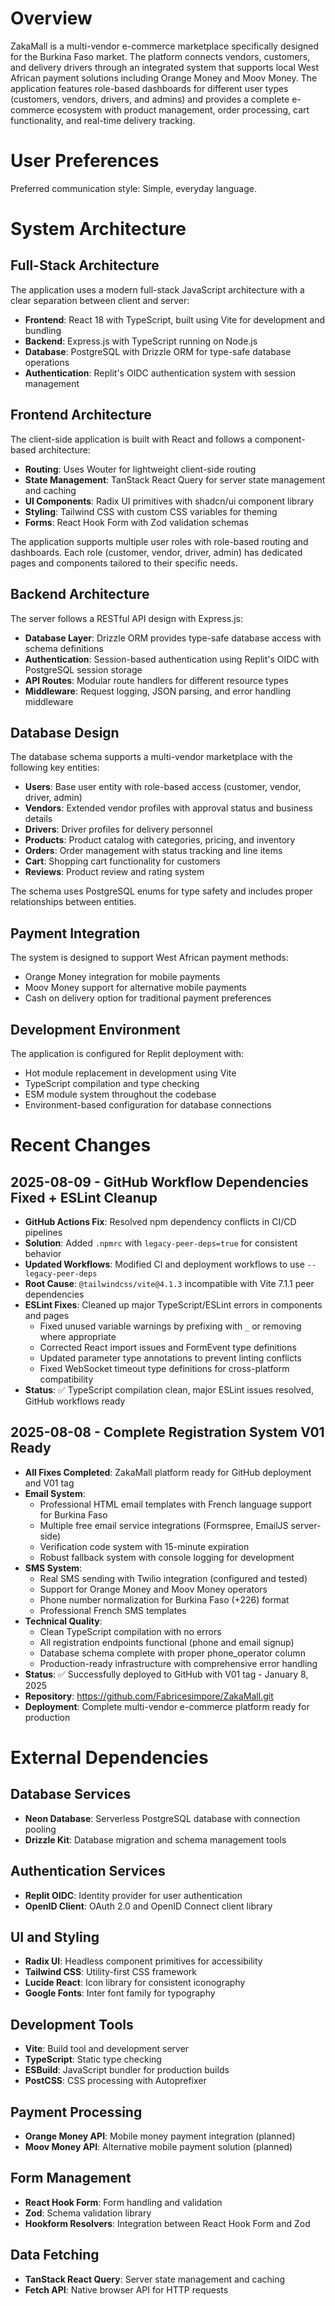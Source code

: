 # Overview

ZakaMall is a multi-vendor e-commerce marketplace specifically designed for the Burkina Faso market. The platform connects vendors, customers, and delivery drivers through an integrated system that supports local West African payment solutions including Orange Money and Moov Money. The application features role-based dashboards for different user types (customers, vendors, drivers, and admins) and provides a complete e-commerce ecosystem with product management, order processing, cart functionality, and real-time delivery tracking.

# User Preferences

Preferred communication style: Simple, everyday language.

# System Architecture

## Full-Stack Architecture
The application uses a modern full-stack JavaScript architecture with a clear separation between client and server:

- **Frontend**: React 18 with TypeScript, built using Vite for development and bundling
- **Backend**: Express.js with TypeScript running on Node.js
- **Database**: PostgreSQL with Drizzle ORM for type-safe database operations
- **Authentication**: Replit's OIDC authentication system with session management

## Frontend Architecture
The client-side application is built with React and follows a component-based architecture:

- **Routing**: Uses Wouter for lightweight client-side routing
- **State Management**: TanStack React Query for server state management and caching
- **UI Components**: Radix UI primitives with shadcn/ui component library
- **Styling**: Tailwind CSS with custom CSS variables for theming
- **Forms**: React Hook Form with Zod validation schemas

The application supports multiple user roles with role-based routing and dashboards. Each role (customer, vendor, driver, admin) has dedicated pages and components tailored to their specific needs.

## Backend Architecture
The server follows a RESTful API design with Express.js:

- **Database Layer**: Drizzle ORM provides type-safe database access with schema definitions
- **Authentication**: Session-based authentication using Replit's OIDC with PostgreSQL session storage
- **API Routes**: Modular route handlers for different resource types
- **Middleware**: Request logging, JSON parsing, and error handling middleware

## Database Design
The database schema supports a multi-vendor marketplace with the following key entities:

- **Users**: Base user entity with role-based access (customer, vendor, driver, admin)
- **Vendors**: Extended vendor profiles with approval status and business details
- **Drivers**: Driver profiles for delivery personnel
- **Products**: Product catalog with categories, pricing, and inventory
- **Orders**: Order management with status tracking and line items
- **Cart**: Shopping cart functionality for customers
- **Reviews**: Product review and rating system

The schema uses PostgreSQL enums for type safety and includes proper relationships between entities.

## Payment Integration
The system is designed to support West African payment methods:

- Orange Money integration for mobile payments
- Moov Money support for alternative mobile payments
- Cash on delivery option for traditional payment preferences

## Development Environment
The application is configured for Replit deployment with:

- Hot module replacement in development using Vite
- TypeScript compilation and type checking
- ESM module system throughout the codebase
- Environment-based configuration for database connections

# Recent Changes

## 2025-08-09 - GitHub Workflow Dependencies Fixed + ESLint Cleanup
- **GitHub Actions Fix**: Resolved npm dependency conflicts in CI/CD pipelines
- **Solution**: Added `.npmrc` with `legacy-peer-deps=true` for consistent behavior
- **Updated Workflows**: Modified CI and deployment workflows to use `--legacy-peer-deps`
- **Root Cause**: `@tailwindcss/vite@4.1.3` incompatible with Vite 7.1.1 peer dependencies
- **ESLint Fixes**: Cleaned up major TypeScript/ESLint errors in components and pages
  - Fixed unused variable warnings by prefixing with `_` or removing where appropriate
  - Corrected React import issues and FormEvent type definitions
  - Updated parameter type annotations to prevent linting conflicts
  - Fixed WebSocket timeout type definitions for cross-platform compatibility
- **Status**: ✅ TypeScript compilation clean, major ESLint issues resolved, GitHub workflows ready

## 2025-08-08 - Complete Registration System V01 Ready
- **All Fixes Completed**: ZakaMall platform ready for GitHub deployment and V01 tag
- **Email System**: 
  - Professional HTML email templates with French language support for Burkina Faso
  - Multiple free email service integrations (Formspree, EmailJS server-side)
  - Verification code system with 15-minute expiration
  - Robust fallback system with console logging for development
- **SMS System**: 
  - Real SMS sending with Twilio integration (configured and tested)
  - Support for Orange Money and Moov Money operators
  - Phone number normalization for Burkina Faso (+226) format
  - Professional French SMS templates
- **Technical Quality**:
  - Clean TypeScript compilation with no errors
  - All registration endpoints functional (phone and email signup)
  - Database schema complete with proper phone_operator column
  - Production-ready infrastructure with comprehensive error handling
- **Status**: ✅ Successfully deployed to GitHub with V01 tag - January 8, 2025
- **Repository**: https://github.com/Fabricesimpore/ZakaMall.git
- **Deployment**: Complete multi-vendor e-commerce platform ready for production

# External Dependencies

## Database Services
- **Neon Database**: Serverless PostgreSQL database with connection pooling
- **Drizzle Kit**: Database migration and schema management tools

## Authentication Services
- **Replit OIDC**: Identity provider for user authentication
- **OpenID Client**: OAuth 2.0 and OpenID Connect client library

## UI and Styling
- **Radix UI**: Headless component primitives for accessibility
- **Tailwind CSS**: Utility-first CSS framework
- **Lucide React**: Icon library for consistent iconography
- **Google Fonts**: Inter font family for typography

## Development Tools
- **Vite**: Build tool and development server
- **TypeScript**: Static type checking
- **ESBuild**: JavaScript bundler for production builds
- **PostCSS**: CSS processing with Autoprefixer

## Payment Processing
- **Orange Money API**: Mobile money payment integration (planned)
- **Moov Money API**: Alternative mobile payment solution (planned)

## Form Management
- **React Hook Form**: Form handling and validation
- **Zod**: Schema validation library
- **Hookform Resolvers**: Integration between React Hook Form and Zod

## Data Fetching
- **TanStack React Query**: Server state management and caching
- **Fetch API**: Native browser API for HTTP requests